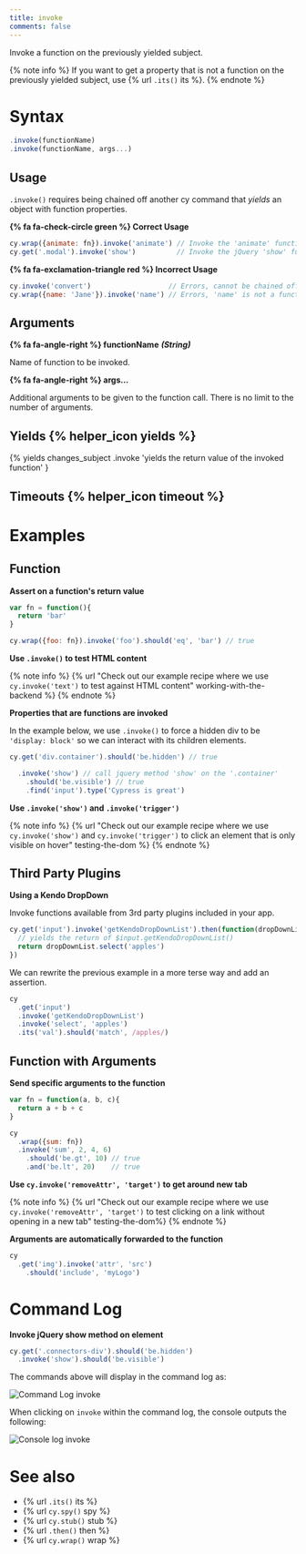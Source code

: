 ```yaml
---
title: invoke
comments: false
---
```


Invoke a function on the previously yielded subject.

{% note info %}
If you want to get a property that is not a function on the previously yielded subject, use {% url `.its()` its %}.
{% endnote %}

# Syntax

```javascript
.invoke(functionName)
.invoke(functionName, args...)
```

## Usage

`.invoke()` requires being chained off another cy command that *yields* an object with function properties.

**{% fa fa-check-circle green %} Correct Usage**

```javascript
cy.wrap({animate: fn}).invoke('animate') // Invoke the 'animate' function
cy.get('.modal').invoke('show')          // Invoke the jQuery 'show' function
```

**{% fa fa-exclamation-triangle red %} Incorrect Usage**

```javascript
cy.invoke('convert')                   // Errors, cannot be chained off 'cy'
cy.wrap({name: 'Jane'}).invoke('name') // Errors, 'name' is not a function
```

## Arguments

**{% fa fa-angle-right %} functionName**  ***(String)***

Name of function to be invoked.

**{% fa fa-angle-right %} args...**

Additional arguments to be given to the function call. There is no limit to the number of arguments.

## Yields {% helper_icon yields %}

{% yields changes_subject .invoke 'yields the return value of the invoked function' }

## Timeouts {% helper_icon timeout %}

# Examples

## Function

**Assert on a function's return value**

```javascript
var fn = function(){
  return 'bar'
}

cy.wrap({foo: fn}).invoke('foo').should('eq', 'bar') // true
```

**Use `.invoke()` to test HTML content**

{% note info %}
{% url "Check out our example recipe where we use `cy.invoke('text')` to test against HTML content" working-with-the-backend %}
{% endnote %}

**Properties that are functions are invoked**

In the example below, we use `.invoke()` to force a hidden div to be `'display: block'` so we can interact with its children elements.

```javascript
cy.get('div.container').should('be.hidden') // true

  .invoke('show') // call jquery method 'show' on the '.container'
    .should('be.visible') // true
    .find('input').type('Cypress is great')
```

**Use `.invoke('show')` and `.invoke('trigger')`**

{% note info %}
{% url "Check out our example recipe where we use `cy.invoke('show')` and `cy.invoke('trigger')` to click an element that is only visible on hover" testing-the-dom %}
{% endnote %}

## Third Party Plugins

**Using a Kendo DropDown**

Invoke functions available from 3rd party plugins included in your app.

```javascript
cy.get('input').invoke('getKendoDropDownList').then(function(dropDownList){
  // yields the return of $input.getKendoDropDownList()
  return dropDownList.select('apples')
})
```

We can rewrite the previous example in a more terse way and add an assertion.

```javascript
cy
  .get('input')
  .invoke('getKendoDropDownList')
  .invoke('select', 'apples')
  .its('val').should('match', /apples/)
```

## Function with Arguments

**Send specific arguments to the function**

```javascript
var fn = function(a, b, c){
  return a + b + c
}

cy
  .wrap({sum: fn})
  .invoke('sum', 2, 4, 6)
    .should('be.gt', 10) // true
    .and('be.lt', 20)    // true
```

**Use `cy.invoke('removeAttr', 'target')` to get around new tab**

{% note info %}
{% url "Check out our example recipe where we use `cy.invoke('removeAttr', 'target')` to test clicking on a link without opening in a new tab" testing-the-dom%}
{% endnote %}

**Arguments are automatically forwarded to the function**

```javascript
cy
  .get('img').invoke('attr', 'src')
    .should('include', 'myLogo')
```

# Command Log

**Invoke jQuery show method on element**

```javascript
cy.get('.connectors-div').should('be.hidden')
  .invoke('show').should('be.visible')
```

The commands above will display in the command log as:

![Command Log invoke](/img/api/invoke/invoke-jquery-show-on-element-for-testing.png)

When clicking on `invoke` within the command log, the console outputs the following:

![Console log invoke](/img/api/invoke/log-function-invoked-and-return.png)

# See also

- {% url `.its()` its %}
- {% url `cy.spy()` spy %}
- {% url `cy.stub()` stub %}
- {% url `.then()` then %}
- {% url `cy.wrap()` wrap %}
